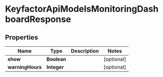 

# KeyfactorApiModelsMonitoringDashboardResponse


## Properties

| Name | Type | Description | Notes |
|------------ | ------------- | ------------- | -------------|
|**show** | **Boolean** |  |  [optional] |
|**warningHours** | **Integer** |  |  [optional] |



